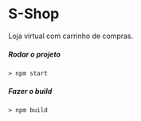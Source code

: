 # S-Shop

Loja virtual com carrinho de compras.

##### Rodar o projeto

```
> npm start
```

##### Fazer o build

```
> npm build
```
